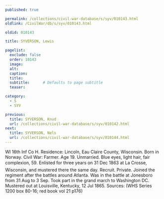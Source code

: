 ```yaml
---
published: true

permalink: /collections/civil-war-database/s/syv/010143.html
oldlink: /CivilWar/db/s/syv/010143.html

oldid: 010143

title: SYVERSON, Lewis

pagelist:
  exclude: false
  order: 10143
  image: 
  alt:
  caption:
  title:
  subtitle:      # Defaults to page subtitle
  teaser:

category: 
  - S 
  - SYV

previous:
  title: SYVERSON, Knud
  url: /collections/civil-war-database/s/syv/010142.html  
next:
  title: SYVERSON, Nels
  url: /collections/civil-war-database/s/syv/010144.html   
---
```

WI 16th Inf Co H. Residence: Lincoln, Eau Claire County, Wisconsin. Born in Norway. Civil War: Farmer. Age 19. Unmarried. Blue eyes, light hair, fair complexion, 5&#146;9&#148;. Enlisted for three years on 31 Dec 1863 at La Crosse, Wisconsin, and mustered there the same day. Recruit. Private. Joined the regiment after the battles around Atlanta. Was in the battle at Jonesboro from 31 Aug to 3 Sep. Took part in the grand march to Washington DC. Mustered out at Louisville, Kentucky, 12 Jul 1865. Sources: (WHS Series 1200 box 80-16; red book vol 21 p176)